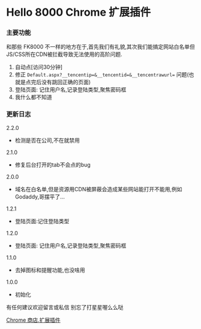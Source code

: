 Hello 8000 Chrome 扩展插件
=====

### 主要功能

和那些 FK8000 不一样的地方在于,首先我们有礼貌,其次我们能搞定网站白名单但JS/CSS所在CDN被拦截导致无法使用的高阶问题.

1. 自动点[访问30分钟]
2. 修正 `Default.aspx?__tencentip=&__tencentid=&__tencentrawurl=` 问题(也就是点完后没有跳回正确的页面)
3. 登陆页面: 记住用户名,记录登陆类型,聚焦密码框
4. 我什么都不知道

### 更新日志

2.2.0

 - 检测是否在公司,不在就禁用

2.1.0

 - 修复后台打开的tab不会点的bug

2.0.0

 - 域名在白名单,但是资源用CDN被屏蔽会造成某些网站能打开不能用,例如 Godaddy,哥摆平了...

1.2.1

 - 登陆页面:记住登陆类型

1.2.0

 - 登陆页面: 记住用户名,记录登陆类型,聚焦密码框

1.1.0

 - 去掉图标和提醒功能,也没啥用

1.0.0

 - 初始化


有任何建议欢迎留言或私信
别忘了打星星喔么么哒

[Chrome 商店.扩展插件](https://chrome.google.com/webstore/detail/djefbbjlcmaeajamamodbimeanijlmnf/)